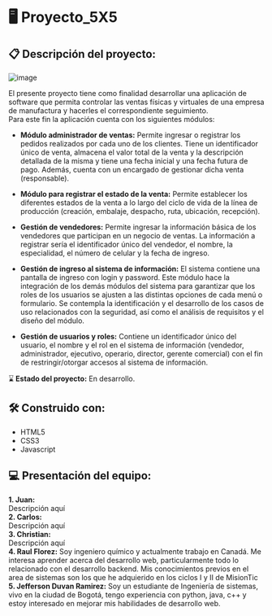# 🖥 Proyecto_5X5
## 📋 Descripción del proyecto:
![image](https://user-images.githubusercontent.com/82006611/132962234-93b376ee-e946-4e37-9d0c-0e1be98e2a8c.png)<br>

El presente proyecto tiene como finalidad desarrollar una aplicación de software que permita controlar las ventas físicas y virtuales de una empresa de manufactura y hacerles el correspondiente seguimiento. <br>
Para este fin la aplicación cuenta con los siguientes módulos:
- **Módulo administrador de ventas:** Permite ingresar o registrar los pedidos realizados por cada uno de los clientes. Tiene un identificador único de venta, almacena el valor total de la venta y la descripción detallada de la misma y tiene una fecha inicial y una fecha futura de pago. Además, cuenta con un encargado de gestionar dicha venta (responsable).

- **Módulo para registrar el estado de la venta:** Permite establecer los diferentes estados de la venta a lo largo del ciclo de vida de la línea de producción (creación, embalaje, despacho, ruta, ubicación, recepción).  

- **Gestión de vendedores:** Permite ingresar la información básica de los vendedores que participan en un negocio de ventas. La información a registrar sería el identificador único del vendedor, el nombre, la especialidad, el número de celular y la fecha de ingreso.

- **Gestión de ingreso al sistema de información:** El sistema contiene una pantalla de ingreso con login y password. 
Este módulo hace la integración de los demás módulos del sistema para garantizar que los roles de los usuarios se ajusten a las distintas opciones de cada menú o formulario. Se contempla la identificación y el desarrollo de los casos de uso relacionados con la seguridad, así como el análisis de requisitos y el diseño del módulo.

- **Gestión de usuarios y roles:** Contiene un identificador único del usuario, el nombre y el rol en el sistema de información (vendedor, administrador, ejecutivo, operario, director, gerente comercial) con el fin de restringir/otorgar accesos al sistema de información.

⌛️ **Estado del proyecto:** En desarrollo.

## 🛠️ Construido con:

- HTML5
- CSS3
- Javascript

## 💻 Presentación del equipo:
**1. Juan:**<br>
Descripción aquí<br>
**2. Carlos:**<br>
Descripción aquí<br>
**3. Christian:**<br>
Descripción aquí<br>
**4. Raul Florez:** Soy ingeniero químico y actualmente trabajo en Canadá. Me interesa aprender acerca  del desarrollo web, particularmente todo lo relacionado con el desarrollo backend. Mis conocimientos previos en el area de sistemas son los que he adquierido en los ciclos I y II de MisionTic<br>
**5. Jefferson Duvan Ramirez:** Soy un estudiante de Ingeniería de sistemas, vivo en la ciudad de Bogotá, tengo experiencia con python, java, c++ y estoy interesado en mejorar mis habilidades de desarrollo web.<br>

